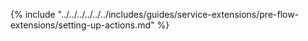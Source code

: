 {% include "../../../../../../includes/guides/service-extensions/pre-flow-extensions/setting-up-actions.md" %}